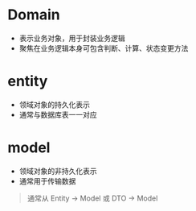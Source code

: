 # Domain
- 表示业务对象，用于封装业务逻辑
- 聚焦在业务逻辑本身可包含判断、计算、状态变更方法

# entity
- 领域对象的持久化表示
- 通常与数据库表一一对应

# model
- 领域对象的非持久化表示
- 通常用于传输数据

> 通常从 Entity → Model 或 DTO → Model